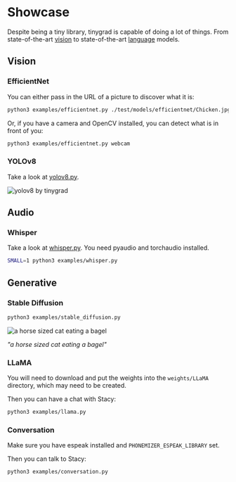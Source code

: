 # Showcase

Despite being a tiny library, tinygrad is capable of doing a lot of things. From state-of-the-art [vision](https://arxiv.org/abs/1905.11946) to state-of-the-art [language](https://arxiv.org/abs/1706.03762) models.

## Vision

### EfficientNet

You can either pass in the URL of a picture to discover what it is:
```sh
python3 examples/efficientnet.py ./test/models/efficientnet/Chicken.jpg
```
Or, if you have a camera and OpenCV installed, you can detect what is in front of you:
```sh
python3 examples/efficientnet.py webcam
```

### YOLOv8

Take a look at [yolov8.py](https://github.com/tinygrad/tinygrad/tree/master/examples/yolov8.py).

![yolov8 by tinygrad](https://github.com/tinygrad/tinygrad/blob/master/docs/showcase/yolov8_showcase_image.png?raw=true)

## Audio

### Whisper

Take a look at [whisper.py](https://github.com/tinygrad/tinygrad/tree/master/examples/whisper.py). You need pyaudio and torchaudio installed.

```sh
SMALL=1 python3 examples/whisper.py
```

## Generative

### Stable Diffusion

```sh
python3 examples/stable_diffusion.py
```

![a horse sized cat eating a bagel](https://github.com/tinygrad/tinygrad/blob/master/docs/showcase/stable_diffusion_by_tinygrad.jpg?raw=true)

*"a horse sized cat eating a bagel"*

### LLaMA

You will need to download and put the weights into the `weights/LLaMA` directory, which may need to be created.

Then you can have a chat with Stacy:
```sh
python3 examples/llama.py
```

### Conversation

Make sure you have espeak installed and `PHONEMIZER_ESPEAK_LIBRARY` set.

Then you can talk to Stacy:
```sh
python3 examples/conversation.py
```
